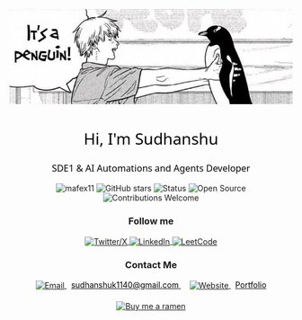 <div align="center"><img src="banner3.jpg"/></div>

<h1 align="center" style="font-family: 'Segoe UI', 'Arial', sans-serif; font-weight: normal; color:rgb(0, 0, 0);">Hi, I'm Sudhanshu</h1>
<h3 align="center" style="font-family: 'Segoe UI', 'Arial', sans-serif; font-weight: normal; color:rgb(0, 0, 0);">SDE1 & AI Automations and Agents Developer</h3>

<p align="center">
<img src="https://komarev.com/ghpvc/?username=mafex11&label=Profile%20views&color=000000&style=flat" alt="mafex11" />
<img src="https://img.shields.io/github/stars/mafex11?label=Total%20Stars&style=social&color=000000" alt="GitHub stars" />
<img src="https://img.shields.io/badge/Status-Active-000000" alt="Status" />
<img src="https://img.shields.io/badge/Open%20Source-Yes-000000" alt="Open Source" />
<img src="https://img.shields.io/badge/Contributions-Welcome-000000" alt="Contributions Welcome" />
</p>

<h3 align="center">Follow me</h3>
<p align="center">
  <a href="https://twitter.com/mafexuwu" target="_blank">
    <img align="center" src="https://img.icons8.com/?size=100&id=fJp7hepMryiw&format=png&color=FDFDFD" alt="Twitter/X" height="50" width="50" />
  </a>
  <a href="https://linkedin.com/in/sudhanshu-pandit-17a126240/" target="_blank">
    <img align="center" src="https://img.icons8.com/?size=100&id=8808&format=png&color=FDFDFD" alt="LinkedIn" height="50" width="50" />
  </a>
 <a href="https://www.leetcode.com/mafex" target="_blank">
    <img align="center" src="https://img.icons8.com/?size=100&id=S22n5FcHWTiO&format=png&color=FDFDFD" alt="LeetCode" height="50" width="50" />
  </a>
</p>

<h3 align="center">Contact Me</h3>
<p align="center">
  <a href="mailto:sudhanshupandit.official@gmail.com">
    <img align="center" src="https://img.icons8.com/?size=100&id=12623&format=png&color=FDFDFD" alt="Email" height="30" width="30" />
    <span style="margin-left: 8px; color: #000;">sudhanshuk1140@gmail.com</span>
  </a>
  &nbsp;&nbsp;&nbsp;
  <a href="hisudhanshu.vercel.app" target="_blank">
    <img align="center" src="https://img.icons8.com/?size=100&id=84648&format=png&color=FDFDFD" alt="Website" height="30" width="30" />
    <span style="margin-left: 8px; color: #000;">Portfolio</span>
  </a>
</p>

<p align="center" style="margin-top: 20px;">
  <a href="https://paypal.me/paymafex" target="_blank">
    <img src="https://img.shields.io/badge/Buy%20me%20a%20ramen-🍜-orange?style=for-the-badge&logo=paypal" alt="Buy me a ramen" style="height:30px; width:auto;"/>
  </a>
</p>



<!-- <h2 align="left">Languages</h2>
<p align="left">
  <img src="https://cdn.jsdelivr.net/npm/simple-icons@v11/icons/html5.svg" alt="HTML5" height="40" width="40" style="filter: invert(0%);" title="HTML5"/>
  <img src="https://cdn.jsdelivr.net/npm/simple-icons@v11/icons/css3.svg" alt="CSS3" height="40" width="40" style="filter: invert(0%);" title="CSS3"/>
  <img src="https://cdn.jsdelivr.net/npm/simple-icons@v11/icons/javascript.svg" alt="JavaScript" height="40" width="40" style="filter: invert(0%);" title="JavaScript"/>
  <img src="https://cdn.jsdelivr.net/npm/simple-icons@v11/icons/typescript.svg" alt="TypeScript" height="40" width="40" style="filter: invert(0%);" title="TypeScript"/>
  <img src="https://cdn.jsdelivr.net/npm/simple-icons@v11/icons/c.svg" alt="C" height="40" width="40" style="filter: invert(0%);" title="C"/>
  <img src="https://cdn.jsdelivr.net/npm/simple-icons@v11/icons/cplusplus.svg" alt="C++" height="40" width="40" style="filter: invert(0%);" title="C++"/>
  <img src="https://cdn.jsdelivr.net/npm/simple-icons@v11/icons/python.svg" alt="Python" height="40" width="40" style="filter: invert(0%);" title="Python"/>
  <img src="https://cdn.jsdelivr.net/npm/simple-icons@v11/icons/swift.svg" alt="Swift" height="40" width="40" style="filter: invert(0%);" title="Swift"/>
  <img src="https://cdn.jsdelivr.net/npm/simple-icons@v11/icons/php.svg" alt="PHP" height="40" width="40" style="filter: invert(0%);" title="PHP"/>
  <img src="https://cdn.jsdelivr.net/npm/simple-icons@v11/icons/rust.svg" alt="Rust" height="40" width="40" style="filter: invert(0%);" title="Rust"/>
  <img src="https://cdn.jsdelivr.net/npm/simple-icons@v11/icons/ruby.svg" alt="Ruby" height="40" width="40" style="filter: invert(0%);" title="Ruby"/>
</p> -->

<!-- <h2 align="left">Frontend Frameworks</h2>
<p align="left">
  <img src="https://cdn.jsdelivr.net/npm/simple-icons@v11/icons/react.svg" alt="React" height="40" width="40" style="filter: invert(0%);" title="React"/>
  <img src="https://cdn.jsdelivr.net/npm/simple-icons@v11/icons/nextdotjs.svg" alt="Next.js" height="40" width="40" style="filter: invert(0%);" title="Next.js"/>
  <img src="https://cdn.jsdelivr.net/npm/simple-icons@v11/icons/react.svg" alt="React Native" height="40" width="40" style="filter: invert(0%);" title="React Native"/>
  <img src="https://cdn.jsdelivr.net/npm/simple-icons@v11/icons/vite.svg" alt="Vite" height="40" width="40" style="filter: invert(0%);" title="Vite"/>
</p> -->

<!-- <h2 align="left">Javascript Libraries</h2>
<p align="left">
  <img src="https://cdn.jsdelivr.net/npm/simple-icons@v11/icons/reactquery.svg" alt="React Query" height="40" width="40" style="filter: invert(0%);" title="React Query"/>
  <img src="https://cdn.jsdelivr.net/npm/simple-icons@v11/icons/axios.svg" alt="Axios" height="40" width="40" style="filter: invert(0%);" title="Axios"/>
  <img src="https://cdn.jsdelivr.net/npm/simple-icons@v11/icons/redux.svg" alt="Redux" height="40" width="40" style="filter: invert(0%);" title="Redux"/>
  <img src="https://cdn.jsdelivr.net/npm/simple-icons@v11/icons/jest.svg" alt="Jest" height="40" width="40" style="filter: invert(0%);" title="Jest"/>
  <img src="https://cdn.jsdelivr.net/npm/simple-icons@v11/icons/rxjs.svg" alt="RxJS" height="40" width="40" style="filter: invert(0%);" title="RxJS"/>
  <img src="https://cdn.jsdelivr.net/npm/simple-icons@v11/icons/lodash.svg" alt="Lodash" height="40" width="40" style="filter: invert(0%);" title="Lodash"/>
  <img src="https://cdn.jsdelivr.net/npm/simple-icons@v11/icons/moment.svg" alt="Moment.js" height="40" width="40" style="filter: invert(0%);" title="Moment.js"/>
  <img src="https://cdn.jsdelivr.net/npm/simple-icons@v11/icons/chartdotjs.svg" alt="Chart.js" height="40" width="40" style="filter: invert(0%);" title="Chart.js"/>
  <img src="https://cdn.jsdelivr.net/npm/simple-icons@v11/icons/d3dotjs.svg" alt="D3.js" height="40" width="40" style="filter: invert(0%);" title="D3.js"/>
  <img src="https://cdn.jsdelivr.net/npm/simple-icons@v11/icons/three-dot-js.svg" alt="Three.js" height="40" width="40" style="filter: invert(0%);" title="Three.js"/>
  <img src="https://cdn.jsdelivr.net/npm/simple-icons@v11/icons/socketdotio.svg" alt="Socket.io" height="40" width="40" style="filter: invert(0%);" title="Socket.io"/>
  <img src="https://cdn.jsdelivr.net/npm/simple-icons@v11/icons/jquery.svg" alt="jQuery" height="40" width="40" style="filter: invert(0%);" title="jQuery"/>
</p> -->

<!-- <h2 align="left">CSS Styling & Motion Libraries</h2>
<p align="left">
  <img src="https://cdn.jsdelivr.net/npm/simple-icons@v11/icons/tailwindcss.svg" alt="Tailwind CSS" height="40" width="40" style="filter: invert(0%);" title="Tailwind CSS"/>
  <img src="https://cdn.jsdelivr.net/npm/simple-icons@v11/icons/framer.svg" alt="Framer Motion" height="40" width="40" style="filter: invert(0%);" title="Framer Motion"/>
  <img src="https://cdn.jsdelivr.net/npm/simple-icons@v11/icons/styledcomponents.svg" alt="Styled Components" height="40" width="40" style="filter: invert(0%);" title="Styled Components"/>
  <img src="https://cdn.jsdelivr.net/npm/simple-icons@v11/icons/chakraui.svg" alt="Chakra UI" height="40" width="40" style="filter: invert(0%);" title="Chakra UI"/>
  <img src="https://cdn.jsdelivr.net/npm/simple-icons@v11/icons/sass.svg" alt="SASS" height="40" width="40" style="filter: invert(0%);" title="SASS"/>
  <img src="https://cdn.jsdelivr.net/npm/simple-icons@v11/icons/materialdesign.svg" alt="Material UI" height="40" width="40" style="filter: invert(0%);" title="Material UI"/>
  <img src="https://cdn.jsdelivr.net/npm/simple-icons@v11/icons/shadcnui.svg" alt="Shadcn UI" height="40" width="40" style="filter: invert(0%);" title="Shadcn UI"/>
  <img src="https://cdn.jsdelivr.net/npm/simple-icons@v11/icons/nextui.svg" alt="Next UI" height="40" width="40" style="filter: invert(0%);" title="Next UI"/>
  <img src="https://cdn.jsdelivr.net/npm/simple-icons@v11/icons/bootstrap.svg" alt="Bootstrap" height="40" width="40" style="filter: invert(0%);" title="Bootstrap"/>
</p> -->

<!-- <h2 align="left">Backend Technologies</h2>
<p align="left">
  <img src="https://cdn.jsdelivr.net/npm/simple-icons@v11/icons/nodedotjs.svg" alt="Node.js" height="40" width="40" style="filter: invert(0%);" title="Node.js"/>
  <img src="https://cdn.jsdelivr.net/npm/simple-icons@v11/icons/express.svg" alt="Express.js" height="40" width="40" style="filter: invert(0%);" title="Express.js"/>
  <img src="https://cdn.jsdelivr.net/npm/simple-icons@v11/icons/mongoose.svg" alt="Mongoose" height="40" width="40" style="filter: invert(0%);" title="Mongoose"/>
  <img src="https://cdn.jsdelivr.net/npm/simple-icons@v11/icons/prisma.svg" alt="Prisma" height="40" width="40" style="filter: invert(0%);" title="Prisma"/>
  <img src="https://cdn.jsdelivr.net/npm/simple-icons@v11/icons/graphql.svg" alt="GraphQL" height="40" width="40" style="filter: invert(0%);" title="GraphQL"/>
  <img src="https://cdn.jsdelivr.net/npm/simple-icons@v11/icons/php.svg" alt="PHP" height="40" width="40" style="filter: invert(0%);" title="PHP"/>
  <img src="https://cdn.jsdelivr.net/npm/simple-icons@v11/icons/tensorflow.svg" alt="TensorFlow" height="40" width="40" style="filter: invert(0%);" title="TensorFlow"/>
  <img src="https://cdn.jsdelivr.net/npm/simple-icons@v11/icons/eslint.svg" alt="Eslint" height="40" width="40" style="filter: invert(0%);" title="Eslint"/>
  <img src="https://cdn.jsdelivr.net/npm/simple-icons@v11/icons/socketdotio.svg" alt="Socket.io" height="40" width="40" style="filter: invert(0%);" title="Socket.io"/>
</p> -->
<!-- 
<h2 align="left">Databases</h2>
<p align="left">
  <img src="https://cdn.jsdelivr.net/npm/simple-icons@v11/icons/mongodb.svg" alt="MongoDB" height="40" width="40" style="filter: invert(0%);" title="MongoDB"/>
  <img src="https://cdn.jsdelivr.net/npm/simple-icons@v11/icons/firebase.svg" alt="Firebase" height="40" width="40" style="filter: invert(0%);" title="Firebase"/>
  <img src="https://cdn.jsdelivr.net/npm/simple-icons@v11/icons/postgresql.svg" alt="PostgreSQL" height="40" width="40" style="filter: invert(0%);" title="PostgreSQL"/>
  <img src="https://cdn.jsdelivr.net/npm/simple-icons@v11/icons/mysql.svg" alt="MySQL" height="40" width="40" style="filter: invert(0%);" title="MySQL"/>
</p> -->

<!-- <h2 align="left">Software & Tools</h2>
<p align="left">
  <img src="https://cdn.jsdelivr.net/npm/simple-icons@v11/icons/visualstudiocode.svg" alt="VS Code" height="40" width="40" style="filter: invert(0%);" title="VS Code"/>
  <img src="https://cdn.jsdelivr.net/npm/simple-icons@v11/icons/git.svg" alt="Git" height="40" width="40" style="filter: invert(0%);" title="Git"/>
  <img src="https://cdn.jsdelivr.net/npm/simple-icons@v11/icons/github.svg" alt="GitHub" height="40" width="40" style="filter: invert(0%);" title="GitHub"/>
  <img src="https://cdn.jsdelivr.net/npm/simple-icons@v11/icons/figma.svg" alt="Figma" height="40" width="40" style="filter: invert(0%);" title="Figma"/>
  <img src="https://cdn.jsdelivr.net/npm/simple-icons@v11/icons/arduino.svg" alt="Arduino" height="40" width="40" style="filter: invert(0%);" title="Arduino"/>
  <img src="https://cdn.jsdelivr.net/npm/simple-icons@v11/icons/linux.svg" alt="Linux" height="40" width="40" style="filter: invert(0%);" title="Linux"/>
  <img src="https://cdn.jsdelivr.net/npm/simple-icons@v11/icons/testinglibrary.svg" alt="React Testing Library" height="40" width="40" style="filter: invert(0%);" title="React Testing Library"/>
  <img src="https://cdn.jsdelivr.net/npm/simple-icons@v11/icons/tailwindcss.svg" alt="Tailwind JIT" height="40" width="40" style="filter: invert(0%);" title="Tailwind JIT"/>
</p> -->

<!-- <h2 align="left">Cloud & DevOps</h2>
<p align="left">
  <img src="https://cdn.jsdelivr.net/npm/simple-icons@v11/icons/amazonaws.svg" alt="AWS" height="40" width="40" style="filter: invert(0%);" title="AWS"/>
  <img src="https://cdn.jsdelivr.net/npm/simple-icons@v11/icons/googlecloud.svg" alt="GCP" height="40" width="40" style="filter: invert(0%);" title="Google Cloud Platform"/>
</p> -->

</div>

